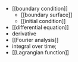 - [[boundary condition]]
    - [[boundary surface]]
    - [[initial condition]]
- [[differential equation]]
- derivative
- [[Fourier analysis]]
- integral over time; 
- [[Lagrangian function]]
